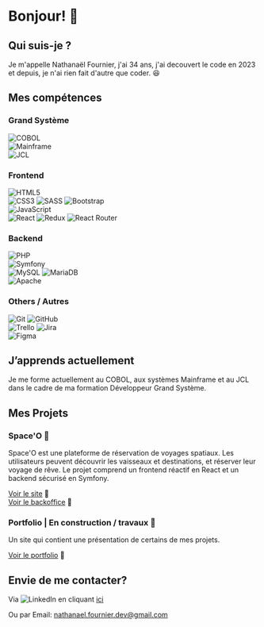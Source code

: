 # Bonjour! 👋

## Qui suis-je ?

Je m'appelle Nathanaël Fournier, j'ai 34 ans, j'ai decouvert le code en 2023 et depuis, je n'ai rien fait d'autre que coder. 😆

## Mes compétences

### Grand Système

![COBOL](https://img.shields.io/badge/COBOL-%23009192.svg?style=for-the-badge&logo=ibm&logoColor=white)  
![Mainframe](https://img.shields.io/badge/Mainframe-%23000000.svg?style=for-the-badge&logo=ibm&logoColor=white)  
![JCL](https://img.shields.io/badge/JCL-%23333.svg?style=for-the-badge&logo=ibm&logoColor=white)

### Frontend

![HTML5](https://img.shields.io/badge/html5-%23E34F26.svg?style=for-the-badge&logo=html5&logoColor=white)  
![CSS3](https://img.shields.io/badge/css3-%231572B6.svg?style=for-the-badge&logo=css3&logoColor=white)
![SASS](https://img.shields.io/badge/SASS-hotpink.svg?style=for-the-badge&logo=SASS&logoColor=white)
![Bootstrap](https://img.shields.io/badge/bootstrap-%238511FA.svg?style=for-the-badge&logo=bootstrap&logoColor=white)  
![JavaScript](https://img.shields.io/badge/javascript-%23323330.svg?style=for-the-badge&logo=javascript&logoColor=%23F7DF1E)  
![React](https://img.shields.io/badge/react-%2320232a.svg?style=for-the-badge&logo=react&logoColor=%2361DAFB)
![Redux](https://img.shields.io/badge/redux-%23593d88.svg?style=for-the-badge&logo=redux&logoColor=white)
![React Router](https://img.shields.io/badge/React_Router-CA4245?style=for-the-badge&logo=react-router&logoColor=white)

### Backend

![PHP](https://img.shields.io/badge/php-%23777BB4.svg?style=for-the-badge&logo=php&logoColor=white)  
![Symfony](https://img.shields.io/badge/symfony-%23000000.svg?style=for-the-badge&logo=symfony&logoColor=white)  
![MySQL](https://img.shields.io/badge/mysql-4479A1.svg?style=for-the-badge&logo=mysql&logoColor=white)
![MariaDB](https://img.shields.io/badge/MariaDB-003545?style=for-the-badge&logo=mariadb&logoColor=white)  
![Apache](https://img.shields.io/badge/apache-%23D42029.svg?style=for-the-badge&logo=apache&logoColor=white)

### Others / Autres

![Git](https://img.shields.io/badge/git-%23F05033.svg?style=for-the-badge&logo=git&logoColor=white)
![GitHub](https://img.shields.io/badge/github-%23121011.svg?style=for-the-badge&logo=github&logoColor=white)  
![Trello](https://img.shields.io/badge/Trello-%23026AA7.svg?style=for-the-badge&logo=Trello&logoColor=white)
![Jira](https://img.shields.io/badge/Jira-0052CC?logo=Jira&logoColor=white&style=for-the-badge)  
![Figma](https://img.shields.io/badge/figma-%23F24E1E.svg?style=for-the-badge&logo=figma&logoColor=white)

## J’apprends actuellement

Je me forme actuellement au COBOL, aux systèmes Mainframe et au JCL dans le cadre de ma formation Développeur Grand Système.

## Mes Projets

### Space'O 🚀

Space'O est une plateforme de réservation de voyages spatiaux. Les utilisateurs peuvent découvrir les vaisseaux et destinations, et réserver leur voyage de rêve. Le projet comprend un frontend réactif en React et un backend sécurisé en Symfony.

[Voir le site](https://space-o.nathanaelfournier.fr/) 👀  
[Voir le backoffice](https://api-space-o.nathanaelfournier.fr/) 👀

### Portfolio | En construction / travaux 🚧  

Un site qui contient une présentation de certains de mes projets.

[Voir le portfolio](https://nathanaelfournier.fr/) 👀

## Envie de me contacter?

Via ![LinkedIn](https://img.shields.io/badge/linkedin-%230077B5.svg?style=for-the-badge&logo=linkedin&logoColor=white) en cliquant [ici](https://www.linkedin.com/in/nathanaelfournier)

Ou par Email: [nathanael.fournier.dev@gmail.com](mailto:nathanael.fournier@gmail.com)
